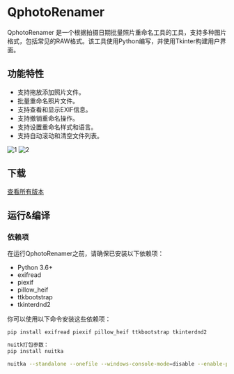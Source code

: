 # QphotoRenamer

QphotoRenamer 是一个根据拍摄日期批量照片重命名工具的工具，支持多种图片格式，包括常见的RAW格式。该工具使用Python编写，并使用Tkinter构建用户界面。

## 功能特性

- 支持拖放添加照片文件。
- 批量重命名照片文件。
- 支持查看和显示EXIF信息。
- 支持撤销重命名操作。
- 支持设置重命名样式和语言。
- 支持自动滚动和清空文件列表。

![1](https://github.com/user-attachments/assets/fccd78c4-6571-423a-9036-06a1e0cebdf6)
![2](https://github.com/user-attachments/assets/48de58d2-bf64-4f5a-9f6f-a285dd2d0481)


## 下载
[查看所有版本](https://github.com/Qwejay/QphotoRenamer/releases)

## 运行&编译
### 依赖项

在运行QphotoRenamer之前，请确保已安装以下依赖项：

- Python 3.6+
- exifread
- piexif
- pillow_heif
- ttkbootstrap
- tkinterdnd2

你可以使用以下命令安装这些依赖项：

```bash
pip install exifread piexif pillow_heif ttkbootstrap tkinterdnd2

nuitk打包参数：
pip install nuitka

nuitka --standalone --onefile --windows-console-mode=disable --enable-plugin=tk-inter --include-package=exifread --include-package=piexif --include-package=pillow_heif --include-package=ttkbootstrap --include-package=tkinterdnd2 --include-data-file=QphotoRenamer.ini=QphotoRenamer.ini --include-data-file=logo.ico=logo.ico --windows-icon-from-ico=logo.ico QphotoRenamer.py
